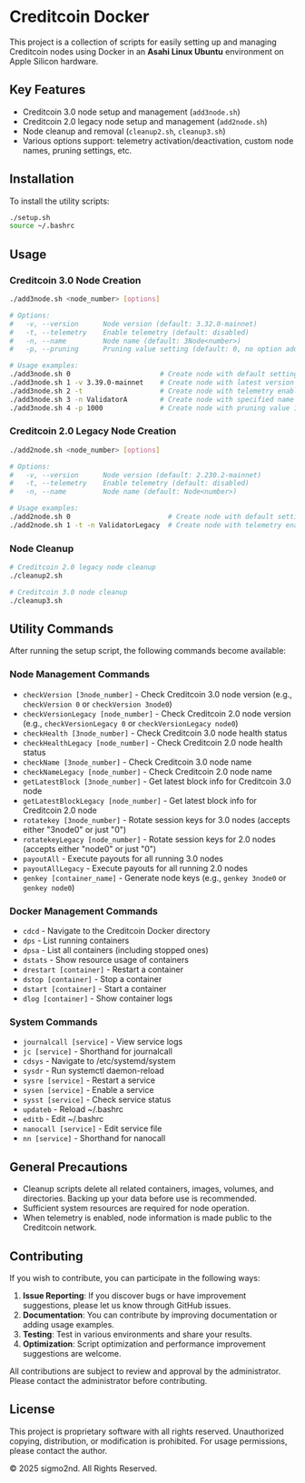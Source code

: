 # Creditcoin Docker

This project is a collection of scripts for easily setting up and managing Creditcoin nodes using Docker in an **Asahi Linux Ubuntu** environment on Apple Silicon hardware.

## Key Features

- Creditcoin 3.0 node setup and management (`add3node.sh`)
- Creditcoin 2.0 legacy node setup and management (`add2node.sh`)
- Node cleanup and removal (`cleanup2.sh`, `cleanup3.sh`)
- Various options support: telemetry activation/deactivation, custom node names, pruning settings, etc.

## Installation

To install the utility scripts:

```bash
./setup.sh
source ~/.bashrc
```

## Usage

### Creditcoin 3.0 Node Creation

```bash
./add3node.sh <node_number> [options]

# Options:
#   -v, --version      Node version (default: 3.32.0-mainnet)
#   -t, --telemetry    Enable telemetry (default: disabled)
#   -n, --name         Node name (default: 3Node<number>)
#   -p, --pruning      Pruning value setting (default: 0, no option added if 0)

# Usage examples:
./add3node.sh 0                      # Create node with default settings
./add3node.sh 1 -v 3.39.0-mainnet    # Create node with latest version
./add3node.sh 2 -t                   # Create node with telemetry enabled
./add3node.sh 3 -n ValidatorA        # Create node with specified name
./add3node.sh 4 -p 1000              # Create node with pruning value 1000
```

### Creditcoin 2.0 Legacy Node Creation

```bash
./add2node.sh <node_number> [options]

# Options:
#   -v, --version      Node version (default: 2.230.2-mainnet)
#   -t, --telemetry    Enable telemetry (default: disabled)
#   -n, --name         Node name (default: Node<number>)

# Usage examples:
./add2node.sh 0                        # Create node with default settings
./add2node.sh 1 -t -n ValidatorLegacy  # Create node with telemetry enabled and specified name
```

### Node Cleanup

```bash
# Creditcoin 2.0 legacy node cleanup
./cleanup2.sh

# Creditcoin 3.0 node cleanup
./cleanup3.sh
```

## Utility Commands

After running the setup script, the following commands become available:

### Node Management Commands

- `checkVersion [3node_number]` - Check Creditcoin 3.0 node version (e.g., `checkVersion 0` or `checkVersion 3node0`)
- `checkVersionLegacy [node_number]` - Check Creditcoin 2.0 node version (e.g., `checkVersionLegacy 0` or `checkVersionLegacy node0`)
- `checkHealth [3node_number]` - Check Creditcoin 3.0 node health status
- `checkHealthLegacy [node_number]` - Check Creditcoin 2.0 node health status
- `checkName [3node_number]` - Check Creditcoin 3.0 node name
- `checkNameLegacy [node_number]` - Check Creditcoin 2.0 node name
- `getLatestBlock [3node_number]` - Get latest block info for Creditcoin 3.0 node
- `getLatestBlockLegacy [node_number]` - Get latest block info for Creditcoin 2.0 node
- `rotatekey [3node_number]` - Rotate session keys for 3.0 nodes (accepts either "3node0" or just "0")
- `rotatekeyLegacy [node_number]` - Rotate session keys for 2.0 nodes (accepts either "node0" or just "0")
- `payoutAll` - Execute payouts for all running 3.0 nodes
- `payoutAllLegacy` - Execute payouts for all running 2.0 nodes
- `genkey [container_name]` - Generate node keys (e.g., `genkey 3node0` or `genkey node0`)

### Docker Management Commands
- `cdcd` - Navigate to the Creditcoin Docker directory
- `dps` - List running containers
- `dpsa` - List all containers (including stopped ones)
- `dstats` - Show resource usage of containers
- `drestart [container]` - Restart a container
- `dstop [container]` - Stop a container
- `dstart [container]` - Start a container
- `dlog [container]` - Show container logs

### System Commands
- `journalcall [service]` - View service logs
- `jc [service]` - Shorthand for journalcall
- `cdsys` - Navigate to /etc/systemd/system
- `sysdr` - Run systemctl daemon-reload
- `sysre [service]` - Restart a service
- `sysen [service]` - Enable a service
- `sysst [service]` - Check service status
- `updateb` - Reload ~/.bashrc
- `editb` - Edit ~/.bashrc
- `nanocall [service]` - Edit service file
- `nn [service]` - Shorthand for nanocall

## General Precautions

- Cleanup scripts delete all related containers, images, volumes, and directories. Backing up your data before use is recommended.
- Sufficient system resources are required for node operation.
- When telemetry is enabled, node information is made public to the Creditcoin network.

## Contributing

If you wish to contribute, you can participate in the following ways:

1. **Issue Reporting**: If you discover bugs or have improvement suggestions, please let us know through GitHub issues.
2. **Documentation**: You can contribute by improving documentation or adding usage examples.
3. **Testing**: Test in various environments and share your results.
4. **Optimization**: Script optimization and performance improvement suggestions are welcome.

All contributions are subject to review and approval by the administrator. Please contact the administrator before contributing.

## License

This project is proprietary software with all rights reserved. Unauthorized copying, distribution, or modification is prohibited. For usage permissions, please contact the author.

© 2025 sigmo2nd. All Rights Reserved.
